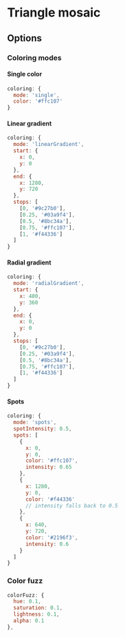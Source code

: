 # Triangle mosaic

## Options

### Coloring modes

#### Single color

```js
coloring: {
  mode: 'single',
  color: '#ffc107'
}
```


#### Linear gradient

```js
coloring: {
  mode: 'linearGradient',
  start: {
    x: 0,
    y: 0
  },
  end: {
    x: 1280,
    y: 720
  },
  stops: [
    [0, '#9c27b0'],
    [0.25, '#03a9f4'],
    [0.5, '#8bc34a'],
    [0.75, '#ffc107'],
    [1, '#f44336']
  ]
}
```


#### Radial gradient

```js
coloring: {
  mode: 'radialGradient',
  start: {
    x: 480,
    y: 360
  },
  end: {
    x: 0,
    y: 0
  },
  stops: [
    [0, '#9c27b0'],
    [0.25, '#03a9f4'],
    [0.5, '#8bc34a'],
    [0.75, '#ffc107'],
    [1, '#f44336']
  ]
}
```


#### Spots

```js
coloring: {
  mode: 'spots',
  spotIntensity: 0.5,
  spots: [
    {
      x: 0,
      y: 0,
      color: '#ffc107',
      intensity: 0.65
    },
    {
      x: 1280,
      y: 0,
      color: '#f44336'
      // intensity falls back to 0.5
    },
    {
      x: 640,
      y: 720,
      color: '#2196f3',
      intensity: 0.6
    }
  ]
}
```

### Color fuzz

```js
colorFuzz: {
  hue: 0.1,
  saturation: 0.1,
  lightness: 0.1,
  alpha: 0.1
},
```
